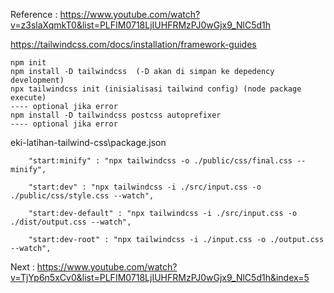 Reference : https://www.youtube.com/watch?v=z3slaXqmkT0&list=PLFIM0718LjIUHFRMzPJ0wGjx9_NlC5d1h

https://tailwindcss.com/docs/installation/framework-guides

```
npm init
npm install -D tailwindcss  (-D akan di simpan ke depedency development)
npx tailwindcss init (inisialisasi tailwind config) (node package execute)
---- optional jika error
npm install -D tailwindcss postcss autoprefixer
---- optional jika error
```





eki-latihan-tailwind-css\package.json

```
    "start:minify" : "npx tailwindcss -o ./public/css/final.css --minify",

    "start:dev" : "npx tailwindcss -i ./src/input.css -o ./public/css/style.css --watch",

    "start:dev-default" : "npx tailwindcss -i ./src/input.css -o ./dist/output.css --watch",

    "start:dev-root" : "npx tailwindcss -i ./input.css -o ./output.css --watch",
```

Next : https://www.youtube.com/watch?v=TjYp6n5xCv0&list=PLFIM0718LjIUHFRMzPJ0wGjx9_NlC5d1h&index=5
